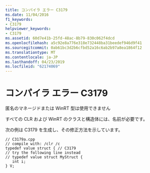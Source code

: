 ```yaml
---
title: コンパイラ エラー C3179
ms.date: 11/04/2016
f1_keywords:
- C3179
helpviewer_keywords:
- C3179
ms.assetid: 60d7e41b-25fd-48ac-8b79-830c062f4dcd
ms.openlocfilehash: a5c92e8a776e318e732448ba31beedef946d9f41
ms.sourcegitcommit: 0ab61bc3d2b6cfbd52a16c6ab2b97a8ea1864f12
ms.translationtype: MT
ms.contentlocale: ja-JP
ms.lasthandoff: 04/23/2019
ms.locfileid: "62174069"
---
```

# <a name="compiler-error-c3179"></a>コンパイラ エラー C3179

匿名のマネージドまたは WinRT 型は使用できません

すべての CLR および WinRT のクラスと構造体には、名前が必要です。

次の例は C3179 を生成し、その修正方法を示しています。

```
// C3179a.cpp
// compile with: /clr /c
typedef value struct { // C3179
// try the following line instead
// typedef value struct MyStruct {
   int i;
} V;
```
